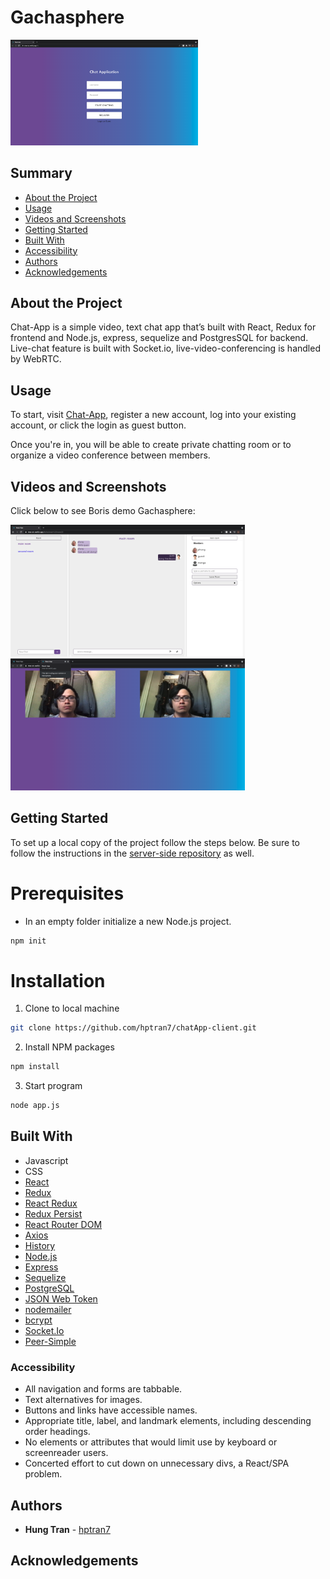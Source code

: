 <h1> Gachasphere </h1>

<img src="./images/Screen Shot 2021-03-29 at 1.37.56 PM (3).png" width="300" alt="Gachasphere logo"/>

<h2>Summary </h2>

- [About the Project](#about-the-project)
- [Usage](#usage)
- [Videos and Screenshots](#videos-and-screenshots)
- [Getting Started](#getting-started)
- [Built With](#built-with)
- [Accessibility](#accessibility)
- [Authors](#authors)
- [Acknowledgements](#acknowledgements)

## About the Project

Chat-App is a simple video, text chat app that’s built with React, Redux for frontend and Node.js, express, sequelize and PostgresSQL for backend. Live-chat feature is built with Socket.io, live-video-conferencing is handled by WebRTC.

## Usage

To start, visit [Chat-App](https://chat-dc.netlify.app/), register a new account, log into your existing account, or click the login as guest button.

Once you're in, you will be able to create private chatting room or to organize a video conference between members.

## Videos and Screenshots

Click below to see Boris demo Gachasphere:

<img src="./images/chat-App.png" width="375" alt="Gachasphere mobile walkthrough"/>
<img src="./images/Screen Shot 2021-03-29 at 1.39.22 PM (3).png" width="375" alt="Gachasphere mobile walkthrough"/>

## Getting Started

To set up a local copy of the project follow the steps below. Be sure to follow the instructions in the [server-side repository](https://github.com/hptran7/chatApp-server.git) as well.

# Prerequisites

- In an empty folder initialize a new Node.js project.

```sh
npm init
```

# Installation

1. Clone to local machine

```sh
git clone https://github.com/hptran7/chatApp-client.git
```

2. Install NPM packages

```sh
npm install
```

3. Start program

```sh
node app.js
```

## Built With

- Javascript
- CSS
- [React](https://reactjs.org/)
- [Redux](https://redux.js.org/)
- [React Redux](https://react-redux.js.org/)
- [Redux Persist](https://github.com/rt2zz/redux-persist)
- [React Router DOM](https://reactrouter.com/web/guides/quick-start)
- [Axios](https://github.com/axios/axios)
- [History](https://www.npmjs.com/package/history)
- [Node.js](https://nodejs.org/en/)
- [Express](https://expressjs.com/)
- [Sequelize](https://sequelize.org/)
- [PostgreSQL](https://www.postgresql.org/)
- [JSON Web Token](https://www.npmjs.com/package/jsonwebtoken)
- [nodemailer](https://nodemailer.com/about/)
- [bcrypt](https://www.npmjs.com/package/bcrypt)
- [Socket.Io](https://socket.io/)
- [Peer-Simple](https://github.com/feross/simple-peer)

### Accessibility

- All navigation and forms are tabbable.
- Text alternatives for images.
- Buttons and links have accessible names.
- Appropriate title, label, and landmark elements, including descending order headings.
- No elements or attributes that would limit use by keyboard or screenreader users.
- Concerted effort to cut down on unnecessary divs, a React/SPA problem.

## Authors

- **Hung Tran** - [hptran7](https://github.com/hptran7)

## Acknowledgements
